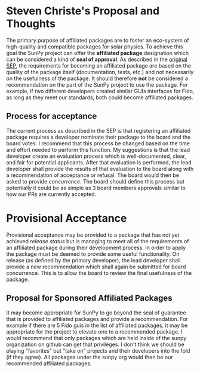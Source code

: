 # Steven Christe's Proposal and Thoughts

The primary purpose of affiliated packages are to foster an eco-system of high-quality and compatible packages for solar physics. To achieve this goal the SunPy project can offer the **affiliated package** designation which can be considered a kind of **seal of approval**. As described in the [original SEP](https://github.com/sunpy/sunpy-SEP/blob/master/SEP-0004.md), the requirements for becoming an affiliated package are based on the quality of the package itself (documentation, tests, etc.) and not necessarily on the usefulness of the package. It should therefore **not** be considered a recommendation on the part of the SunPy project to use the package. For example, if two different developers created similar GUIs interfaces for Fido, as long as they meet our standards, both could become affiliated packages.

## Process for acceptance

The current process as described in the SEP is that registering an affiliated package requires a developer nominate their package to the board and the board votes. I recommend that this process be changed based on the time and effort needed to perform this function. My suggestions is that the lead developer create an evaluation process which is well-documented, clear, and fair for potential applicants. After that evaluation is performed, the lead developer shall provide the results of that evaluation to the board along with a recommendation of acceptance or refusal. The board would then be asked to provide _concurrence_. The board should define this process but potentially it could be as simple as 3 board members approvals similar to how our PRs are currently accepted.

# Provisional Acceptance

Provisional acceptance may be provided to a package that has not yet achieved _release status_ but is managing to meet all of the requirements of an affiliated package during their development process. In order to apply the package must be deemed to provide some useful functionality. On release (as defined by the primary developer), the lead developer shall provide a new recommendation which shall again be submitted for board concurrence. This is to allow the board to review the final usefulness of the package.

## Proposal for Sponsored Affiliated Packages

It may become appropriate for SunPy to go beyond the seal of guarantee that is provided to affiliated packages and provide a recommendation. For example if there are 5 Fido guis in the list of affiliated packages, it may be appropriate for the project to elevate one to a recommended package. I would recommend that only packages which are held inside of the sunpy organization on github can get that privileges. I don't think we should be playing "favorites" but "take on" projects and their developers into the fold (if they agree). All packages under the sunpy org would then be our recommended affiliated packages.
